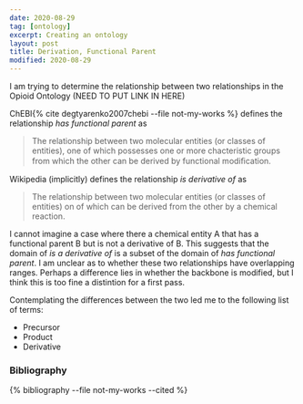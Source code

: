 ```yaml
---
date: 2020-08-29
tag: [ontology]
excerpt: Creating an ontology 
layout: post
title: Derivation, Functional Parent
modified: 2020-08-29
---
```


I am trying to determine the relationship between two relationships in the Opioid Ontology (NEED TO PUT LINK IN HERE)



ChEBI{% cite degtyarenko2007chebi --file not-my-works %} defines the relationship *has functional parent* as 

> The relationship between two molecular entities (or classes of entities), one of which possesses one or more chacteristic groups from which the other can be derived by functional modiﬁcation.

Wikipedia (implicitly) defines the relationship *is derivative of* as 

> The relationship between two molecular entities (or classes of entities) on of which can be derived from the other by a chemical reaction. 

I cannot imagine a case where there a chemical entity A that has a functional parent B but is not a derivative of B. This suggests that the domain of *is a derivative of* is a subset of the domain of *has functional parent*. I am unclear as to whether these two relationships have overlapping ranges. Perhaps a difference lies in whether the backbone is modified, but I think this is too fine a distintion for a first pass. 

Contemplating the differences between the two led me to the following list of terms:

* Precursor
* Product
* Derivative 

### Bibliography
{% bibliography --file not-my-works --cited %}




